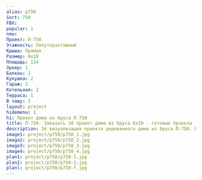 ```yaml
---
alias: p750
Sort: 750
FBX: 
popular: 1
new: 
Проект: П-750
Этажность: Полутораэтажный
Крыша: Прямая
Размер: 8х10
Площадь: 114
Эркер: 1
Балкон: 2
Кукушка: 2
Гараж: 2
Котельная: 2
Терраса: 1
В чашу: 2
layout: project
hidemenu: 1
h1: Проект дома из бруса П-750
title: П-750. Заказать 3d проект дома из бруса 6х10 - готовые проекты
description: 3d визуализация проекта деревянного дома из бруса П-750. Площадь 114 м2, размер 6х10. Вы можете внести любые изменения в проект.
image1: project/p750/p750_1.jpg
image2: project/p750/p750_2.jpg
image3: project/p750/p750_3.jpg
image4: project/p750/p750_4.jpg
plan1: project/p750/p750-1.jpg
plan2: project/p750/p750-2.jpg
planl: project/p750/p750-f.jpg
---
```

